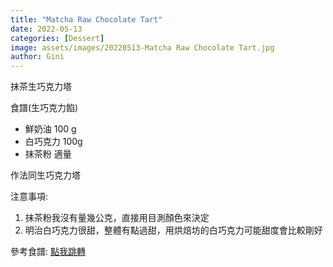 ```yaml
---
title: "Matcha Raw Chocolate Tart"
date: 2022-05-13
categories: [Dessert]
image: assets/images/20220513-Matcha Raw Chocolate Tart.jpg
author: Gini
---
```

抹茶生巧克力塔

食譜(生巧克力餡)
- 鮮奶油 100 g
- 白巧克力 100g
- 抹茶粉 適量

作法同生巧克力塔

注意事項:
1. 抹茶粉我沒有量幾公克，直接用目測顏色來決定
2. 明治白巧克力很甜，整體有點過甜，用烘焙坊的白巧克力可能甜度會比較剛好

<p style="overflow-wrap: anywhere;">參考食譜:
<a href="https://icook.tw/recipes/194041" target="_blank">點我跳轉</a>
</p>
